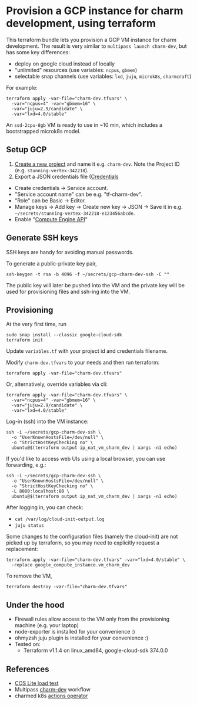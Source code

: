 # Provision a GCP instance for charm development, using terraform

This terraform bundle lets you provision a GCP VM instance for charm
development. The result is very similar to `multipass launch charm-dev`, but
has some key differences:

- deploy on google cloud instead of locally
- "unlimited" resources (use variables: `ncpus`, `gbmem`)
- selectable snap channels (use variables: `lxd`, `juju`, `microk8s`,
  `charmcraft`)

For example:

```shell
terraform apply -var-file="charm-dev.tfvars" \
  -var="ncpus=4" -var="gbmem=16" \
  -var="juju=2.9/candidate" \
  -var="lxd=4.0/stable"
```

An `ssd-2cpu-8gb` VM is ready to use in ~10 min, which includes a bootstrapped
microk8s model.

## Setup GCP
1. [Create a new project](https://console.cloud.google.com/cloud-resource-manager)
   and name it e.g. `charm-dev`. Note the Project ID (e.g. `stunning-vertex-342218`).
2. Export a JSON credentials file ([Credentials](https://console.cloud.google.com/apis/credentials)
  - Create credentials -> Service account.
  - "Service account name" can be e.g. "tf-charm-dev".
  - "Role" can be Basic -> Editor.
  - Manage keys -> Add key -> Create new key -> JSON -> Save it in e.g.
    `~/secrets/stunning-vertex-342218-e123456abcde`.
  - Enable "[Compute Engine API](https://console.developers.google.com/apis/api/compute.googleapis.com/overview?project=986404459234)"

## Generate SSH keys
SSH keys are handy for avoiding manual passwords.

To generate a public-private key pair,

```shell
ssh-keygen -t rsa -b 4096 -f ~/secrets/gcp-charm-dev-ssh -C ""
```

The public key will later be pushed into the VM and the private key will be
used for provisioning files and ssh-ing into the VM.

## Provisioning

At the very first time, run

```
sudo snap install --classic google-cloud-sdk
terraform init
```

Update `variables.tf` with your project id and credentials filename.

Modify `charm-dev.tfvars` to your needs and then run terraform:

```shell
terraform apply -var-file="charm-dev.tfvars"
```

Or, alternatively, override variables via cli:

```shell
terraform apply -var-file="charm-dev.tfvars" \
  -var="ncpus=4" -var="gbmem=16" \
  -var="juju=2.9/candidate" \
  -var="lxd=4.0/stable"
```

Log-in (ssh) into the VM instance:

```shell
ssh -i ~/secrets/gcp-charm-dev-ssh \
  -o "UserKnownHostsFile=/dev/null" \
  -o "StrictHostKeyChecking no" \
  ubuntu@$(terraform output ip_nat_vm_charm_dev | xargs -n1 echo)
```

If you'd like to access web UIs using a local browser, you can use forwarding, e.g.:

```shell
ssh -i ~/secrets/gcp-charm-dev-ssh \
  -o "UserKnownHostsFile=/dev/null" \
  -o "StrictHostKeyChecking no" \
  -L 8080:localhost:80 \
  ubuntu@$(terraform output ip_nat_vm_charm_dev | xargs -n1 echo)
```

After logging in, you can check:
- `cat /var/log/cloud-init-output.log`
- `juju status`

Some changes to the configuration files (namely the cloud-init) are not picked
up by terraform, so you may need to explicitly request a replacement:

```shell
terraform apply -var-file="charm-dev.tfvars" -var="lxd=4.0/stable" \
  -replace google_compute_instance.vm_charm_dev
```

To remove the VM,

```shell
terraform destroy -var-file="charm-dev.tfvars"
```

## Under the hood
- Firewall rules allow access to the VM only from the provisioning machine
  (e.g. your laptop)
- node-exporter is installed for your convenience :)
- ohmyzsh juju plugin is installed for your convenience :)
- Tested on:
  - Terraform v1.1.4 on linux_amd64, google-cloud-sdk 374.0.0

## References
- [COS Lite load test](https://github.com/canonical/cos-lite-bundle/tree/main/tests/load/gcp)
- Multipass [charm-dev](https://github.com/canonical/multipass-workflows/blob/main/v1/charm-dev.yaml) workflow
- charmed k8s [actions operator](https://github.com/charmed-kubernetes/actions-operator/blob/main/src/bootstrap/index.ts)

